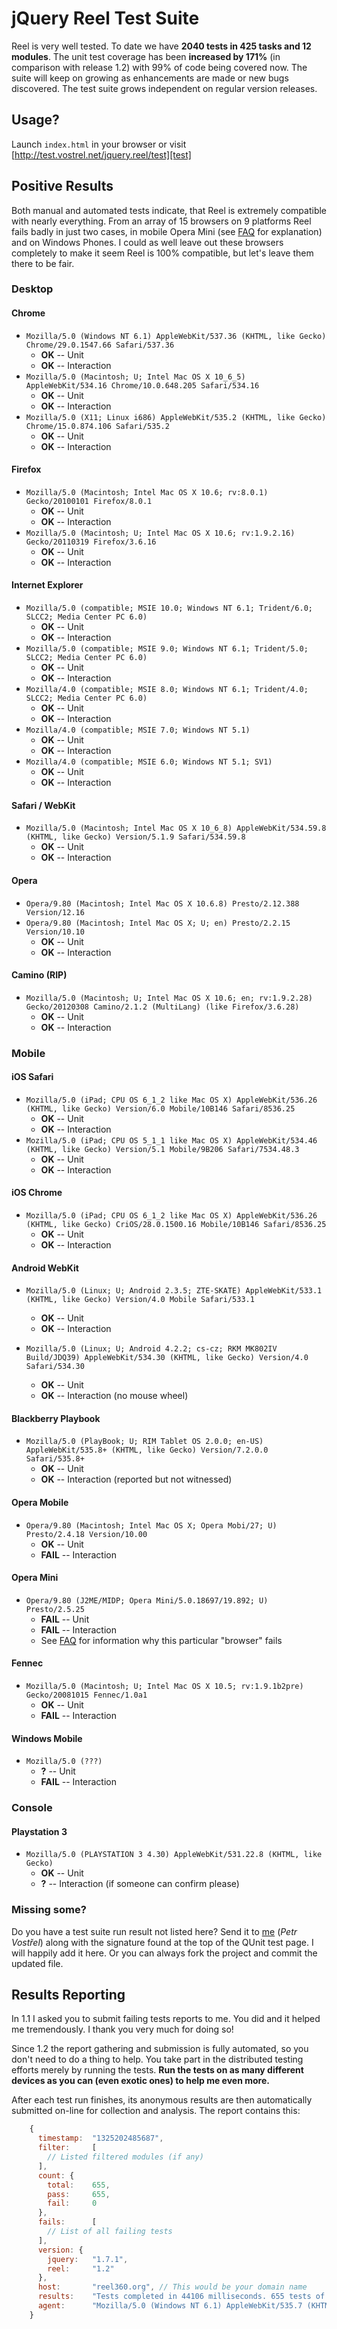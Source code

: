 jQuery Reel Test Suite
======================

Reel is very well tested. To date we have **2040 tests in 425 tasks and 12 modules**.
The unit test coverage has been **increased by 171%** (in comparison with release 1.2)
with 99% of code being covered now. The suite will keep on growing as enhancements are made
or new bugs discovered. The test suite grows independent on regular version releases.

Usage?
------

Launch `index.html` in your browser or visit [http://test.vostrel.net/jquery.reel/test][test]


Positive Results
----------------

Both manual and automated tests indicate, that Reel is extremely compatible with nearly everything.
From an array of 15 browsers on 9 platforms Reel fails badly in just two cases, in mobile Opera Mini
(see [FAQ][FAQ] for explanation) and on Windows Phones. I could as well leave out these browsers 
completely to make it seem Reel is 100% compatible, but let's leave them there to be fair.


### Desktop

#### Chrome

* `Mozilla/5.0 (Windows NT 6.1) AppleWebKit/537.36 (KHTML, like Gecko) Chrome/29.0.1547.66 Safari/537.36`
  * **OK** -- Unit
  * **OK** -- Interaction
* `Mozilla/5.0 (Macintosh; U; Intel Mac OS X 10_6_5) AppleWebKit/534.16 Chrome/10.0.648.205 Safari/534.16`
  * **OK** -- Unit
  * **OK** -- Interaction
* `Mozilla/5.0 (X11; Linux i686) AppleWebKit/535.2 (KHTML, like Gecko) Chrome/15.0.874.106 Safari/535.2`
  * **OK** -- Unit
  * **OK** -- Interaction


#### Firefox

* `Mozilla/5.0 (Macintosh; Intel Mac OS X 10.6; rv:8.0.1) Gecko/20100101 Firefox/8.0.1`
  * **OK** -- Unit
  * **OK** -- Interaction
* `Mozilla/5.0 (Macintosh; U; Intel Mac OS X 10.6; rv:1.9.2.16) Gecko/20110319 Firefox/3.6.16`
  * **OK** -- Unit
  * **OK** -- Interaction


#### Internet Explorer

* `Mozilla/5.0 (compatible; MSIE 10.0; Windows NT 6.1; Trident/6.0; SLCC2; Media Center PC 6.0)`
  * **OK** -- Unit
  * **OK** -- Interaction
* `Mozilla/5.0 (compatible; MSIE 9.0; Windows NT 6.1; Trident/5.0; SLCC2; Media Center PC 6.0)`
  * **OK** -- Unit
  * **OK** -- Interaction
* `Mozilla/4.0 (compatible; MSIE 8.0; Windows NT 6.1; Trident/4.0; SLCC2; Media Center PC 6.0)`
  * **OK** -- Unit
  * **OK** -- Interaction
* `Mozilla/4.0 (compatible; MSIE 7.0; Windows NT 5.1)`
  * **OK** -- Unit
  * **OK** -- Interaction
* `Mozilla/4.0 (compatible; MSIE 6.0; Windows NT 5.1; SV1)`
  * **OK** -- Unit
  * **OK** -- Interaction


#### Safari / WebKit

* `Mozilla/5.0 (Macintosh; Intel Mac OS X 10_6_8) AppleWebKit/534.59.8 (KHTML, like Gecko) Version/5.1.9 Safari/534.59.8`
  * **OK** -- Unit
  * **OK** -- Interaction


#### Opera

* `Opera/9.80 (Macintosh; Intel Mac OS X 10.6.8) Presto/2.12.388 Version/12.16`
* `Opera/9.80 (Macintosh; Intel Mac OS X; U; en) Presto/2.2.15 Version/10.10`
  * **OK** -- Unit
  * **OK** -- Interaction


#### Camino (RIP)

* `Mozilla/5.0 (Macintosh; U; Intel Mac OS X 10.6; en; rv:1.9.2.28) Gecko/20120308 Camino/2.1.2 (MultiLang) (like Firefox/3.6.28)`
  * **OK** -- Unit
  * **OK** -- Interaction


### Mobile

#### iOS Safari

* `Mozilla/5.0 (iPad; CPU OS 6_1_2 like Mac OS X) AppleWebKit/536.26 (KHTML, like Gecko) Version/6.0 Mobile/10B146 Safari/8536.25`
  * **OK** -- Unit
  * **OK** -- Interaction
* `Mozilla/5.0 (iPad; CPU OS 5_1_1 like Mac OS X) AppleWebKit/534.46 (KHTML, like Gecko) Version/5.1 Mobile/9B206 Safari/7534.48.3`
  * **OK** -- Unit
  * **OK** -- Interaction


#### iOS Chrome

* `Mozilla/5.0 (iPad; CPU OS 6_1_2 like Mac OS X) AppleWebKit/536.26 (KHTML, like Gecko) CriOS/28.0.1500.16 Mobile/10B146 Safari/8536.25`
  * **OK** -- Unit
  * **OK** -- Interaction


#### Android WebKit

* `Mozilla/5.0 (Linux; U; Android 2.3.5; ZTE-SKATE) AppleWebKit/533.1 (KHTML, like Gecko) Version/4.0 Mobile Safari/533.1`
  * **OK** -- Unit
  * **OK** -- Interaction

* `Mozilla/5.0 (Linux; U; Android 4.2.2; cs-cz; RKM MK802IV Build/JDQ39) AppleWebKit/534.30 (KHTML, like Gecko) Version/4.0 Safari/534.30`
  * **OK** -- Unit
  * **OK** -- Interaction (no mouse wheel)


#### Blackberry Playbook

* `Mozilla/5.0 (PlayBook; U; RIM Tablet OS 2.0.0; en-US) AppleWebKit/535.8+ (KHTML, like Gecko) Version/7.2.0.0 Safari/535.8+`
  * **OK** -- Unit
  * **OK** -- Interaction (reported but not witnessed)


#### Opera Mobile

* `Opera/9.80 (Macintosh; Intel Mac OS X; Opera Mobi/27; U) Presto/2.4.18 Version/10.00`
  * **OK** -- Unit
  * **FAIL** -- Interaction


#### Opera Mini

* `Opera/9.80 (J2ME/MIDP; Opera Mini/5.0.18697/19.892; U) Presto/2.5.25`
  * **FAIL** -- Unit
  * **FAIL** -- Interaction
  * See [FAQ][FAQ] for information why this particular "browser" fails


#### Fennec

* `Mozilla/5.0 (Macintosh; U; Intel Mac OS X 10.5; rv:1.9.1b2pre) Gecko/20081015 Fennec/1.0a1`
  * **OK** -- Unit
  * **FAIL** -- Interaction


#### Windows Mobile

* `Mozilla/5.0 (???)`
  * **?** -- Unit
  * **FAIL** -- Interaction


### Console

#### Playstation 3

* `Mozilla/5.0 (PLAYSTATION 3 4.30) AppleWebKit/531.22.8 (KHTML, like Gecko)`
  * **OK** -- Unit
  * **?** -- Interaction (if someone can confirm please)


### Missing some?

Do you have a test suite run result not listed here?
Send it to [me][pisi] (_Petr Vostřel_) along with the signature found at the top
of the QUnit test page. I will happily add it here.
Or you can always fork the project and commit the updated file.


Results Reporting
-----------------

In 1.1 I asked you to submit failing tests reports to me. You did and it
helped me tremendously. I thank you very much for doing so!

Since 1.2 the report gathering and submission is fully automated, so
you don't need to do a thing to help. You take part in the distributed
testing efforts merely by running the tests. __Run the tests on as
many different devices as you can (even exotic ones) to help me even more.__

After each test run finishes, its anonymous results are then automatically submitted on-line
for collection and analysis. The report contains this:

``` js
    {
      timestamp:  "1325202485687",
      filter:     [
        // Listed filtered modules (if any)
      ],
      count: {
        total:    655,
        pass:     655,
        fail:     0
      },
      fails:      [
        // List of all failing tests
      ],
      version: {
        jquery:   "1.7.1",
        reel:     "1.2"
      },
      host:       "reel360.org", // This would be your domain name
      results:    "Tests completed in 44106 milliseconds. 655 tests of 655 passed, 0 failed.",
      agent:      "Mozilla/5.0 (Windows NT 6.1) AppleWebKit/535.7 (KHTML, like Gecko) Chrome/16.0.912.63 Safari/535.7"
    }
```





[test]:http://test.vostrel.net/jquery.reel/test
[FAQ]:https://github.com/pisi/Reel/wiki/FAQ
[pisi]:mailto:petr@vostrel.cz
